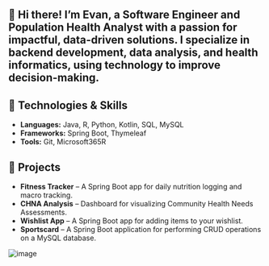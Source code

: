 ## 👋 Hi there! I’m Evan, a Software Engineer and Population Health Analyst with a passion for impactful, data-driven solutions. I specialize in backend development, data analysis, and health informatics, using technology to improve decision-making.

## 🔧 Technologies & Skills
- **Languages:** Java, R, Python, Kotlin, SQL, MySQL
- **Frameworks:** Spring Boot, Thymeleaf
- **Tools:** Git, Microsoft365R

## 🚀 Projects
- **Fitness Tracker** – A Spring Boot app for daily nutrition logging and macro tracking.
- **CHNA Analysis** – Dashboard for visualizing Community Health Needs Assessments.
- **Wishlist App** – A Spring Boot app for adding items to your wishlist.
- **Sportscard** – A Spring Boot application for performing CRUD operations on a MySQL database.





![image](https://github.com/evanrobert/evanrobert/assets/112796625/e320dc83-f016-4a75-bd47-3c4be4bbbd67)










